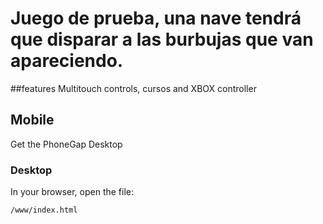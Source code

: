 # Juego de prueba, una nave tendrá que disparar a las burbujas que van apareciendo.

##features
Multitouch controls, cursos and XBOX controller

## Mobile

Get the PhoneGap Desktop

### Desktop

In your browser, open the file:

    /www/index.html

